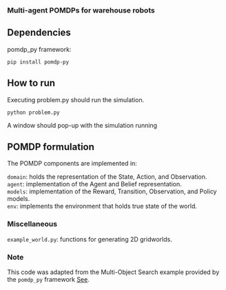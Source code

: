 ### Multi-agent POMDPs for warehouse robots

## Dependencies
pomdp_py framework:
```
pip install pomdp-py
```

## How to run
Executing problem.py should run the simulation.
```
python problem.py
```
A window should pop-up with the simulation running

## POMDP formulation
The POMDP components are implemented in:

```domain```: holds the representation of the State, Action, and Observation.\
```agent```: implementation of the Agent and Belief representation.\
```models```: implementation of the Reward, Transition, Observation, and Policy models.\
```env```: implements the environment that holds true state of the world.

### Miscellaneous
```example_world.py```: functions for generating 2D gridworlds.

### Note
This code was adapted from the Multi-Object Search example provided by the ```pomdp_py``` framework [See](https://h2r.github.io/pomdp-py/html/examples.mos.html). 
